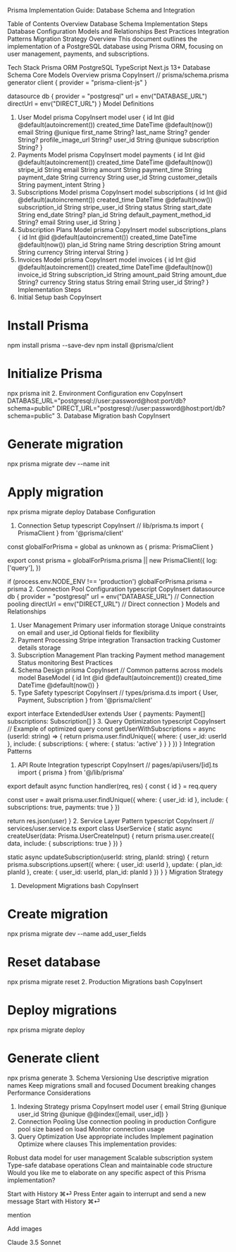 Prisma Implementation Guide: Database Schema and Integration

Table of Contents
Overview
Database Schema
Implementation Steps
Database Configuration
Models and Relationships
Best Practices
Integration Patterns
Migration Strategy
Overview
This document outlines the implementation of a PostgreSQL database using Prisma ORM, focusing on user management, payments, and subscriptions.

Tech Stack
Prisma ORM
PostgreSQL
TypeScript
Next.js 13+
Database Schema
Core Models Overview
prisma
CopyInsert
// prisma/schema.prisma
generator client {
  provider = "prisma-client-js"
}

datasource db {
  provider  = "postgresql"
  url       = env("DATABASE_URL")
  directUrl = env("DIRECT_URL")
}
Model Definitions
1. User Model
prisma
CopyInsert
model user {
  id                Int      @id @default(autoincrement())
  created_time      DateTime @default(now())
  email             String   @unique
  first_name        String?
  last_name         String?
  gender            String?
  profile_image_url String?
  user_id           String   @unique
  subscription      String?
}
2. Payments Model
prisma
CopyInsert
model payments {
  id               Int      @id @default(autoincrement())
  created_time     DateTime @default(now())
  stripe_id        String
  email            String
  amount           String
  payment_time     String
  payment_date     String
  currency         String
  user_id          String
  customer_details String
  payment_intent   String
}
3. Subscriptions Model
prisma
CopyInsert
model subscriptions {
  id                        Int      @id @default(autoincrement())
  created_time              DateTime @default(now())
  subscription_id           String
  stripe_user_id            String
  status                    String
  start_date               String
  end_date                 String?
  plan_id                  String
  default_payment_method_id String?
  email                    String
  user_id                  String
}
4. Subscription Plans Model
prisma
CopyInsert
model subscriptions_plans {
  id           Int      @id @default(autoincrement())
  created_time DateTime @default(now())
  plan_id      String
  name         String
  description  String
  amount       String
  currency     String
  interval     String
}
5. Invoices Model
prisma
CopyInsert
model invoices {
  id              Int      @id @default(autoincrement())
  created_time    DateTime @default(now())
  invoice_id      String
  subscription_id String
  amount_paid     String
  amount_due      String?
  currency        String
  status          String
  email           String
  user_id         String?
}
Implementation Steps
1. Initial Setup
bash
CopyInsert
# Install Prisma
npm install prisma --save-dev
npm install @prisma/client

# Initialize Prisma
npx prisma init
2. Environment Configuration
env
CopyInsert
DATABASE_URL="postgresql://user:password@host:port/db?schema=public"
DIRECT_URL="postgresql://user:password@host:port/db?schema=public"
3. Database Migration
bash
CopyInsert
# Generate migration
npx prisma migrate dev --name init

# Apply migration
npx prisma migrate deploy
Database Configuration
1. Connection Setup
typescript
CopyInsert
// lib/prisma.ts
import { PrismaClient } from '@prisma/client'

const globalForPrisma = global as unknown as { prisma: PrismaClient }

export const prisma =
  globalForPrisma.prisma ||
  new PrismaClient({
    log: ['query'],
  })

if (process.env.NODE_ENV !== 'production') globalForPrisma.prisma = prisma
2. Connection Pool Configuration
typescript
CopyInsert
datasource db {
  provider  = "postgresql"
  url       = env("DATABASE_URL")  // Connection pooling
  directUrl = env("DIRECT_URL")    // Direct connection
}
Models and Relationships
1. User Management
Primary user information storage
Unique constraints on email and user_id
Optional fields for flexibility
2. Payment Processing
Stripe integration
Transaction tracking
Customer details storage
3. Subscription Management
Plan tracking
Payment method management
Status monitoring
Best Practices
1. Schema Design
prisma
CopyInsert
// Common patterns across models
model BaseModel {
  id           Int      @id @default(autoincrement())
  created_time DateTime @default(now())
}
2. Type Safety
typescript
CopyInsert
// types/prisma.d.ts
import { User, Payment, Subscription } from '@prisma/client'

export interface ExtendedUser extends User {
  payments: Payment[]
  subscriptions: Subscription[]
}
3. Query Optimization
typescript
CopyInsert
// Example of optimized query
const getUserWithSubscriptions = async (userId: string) => {
  return prisma.user.findUnique({
    where: { user_id: userId },
    include: {
      subscriptions: {
        where: { status: 'active' }
      }
    }
  })
}
Integration Patterns
1. API Route Integration
typescript
CopyInsert
// pages/api/users/[id].ts
import { prisma } from '@/lib/prisma'

export default async function handler(req, res) {
  const { id } = req.query
  
  const user = await prisma.user.findUnique({
    where: { user_id: id },
    include: {
      subscriptions: true,
      payments: true
    }
  })
  
  return res.json(user)
}
2. Service Layer Pattern
typescript
CopyInsert
// services/user.service.ts
export class UserService {
  static async createUser(data: Prisma.UserCreateInput) {
    return prisma.user.create({
      data,
      include: {
        subscriptions: true
      }
    })
  }
  
  static async updateSubscription(userId: string, planId: string) {
    return prisma.subscriptions.upsert({
      where: { user_id: userId },
      update: { plan_id: planId },
      create: { user_id: userId, plan_id: planId }
    })
  }
}
Migration Strategy
1. Development Migrations
bash
CopyInsert
# Create migration
npx prisma migrate dev --name add_user_fields

# Reset database
npx prisma migrate reset
2. Production Migrations
bash
CopyInsert
# Deploy migrations
npx prisma migrate deploy

# Generate client
npx prisma generate
3. Schema Versioning
Use descriptive migration names
Keep migrations small and focused
Document breaking changes
Performance Considerations
1. Indexing Strategy
prisma
CopyInsert
model user {
  email     String  @unique
  user_id   String  @unique
  @@index([email, user_id])
}
2. Connection Pooling
Use connection pooling in production
Configure pool size based on load
Monitor connection usage
3. Query Optimization
Use appropriate includes
Implement pagination
Optimize where clauses
This implementation provides:

Robust data model for user management
Scalable subscription system
Type-safe database operations
Clean and maintainable code structure
Would you like me to elaborate on any specific aspect of this Prisma implementation?

Start with History ⌘⏎
Press Enter again to interrupt and send a new message
Start with History ⌘⏎



mention


Add images

Claude 3.5 Sonnet